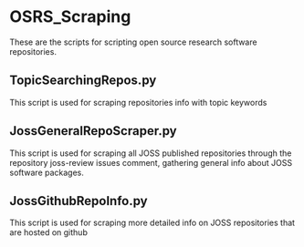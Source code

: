 # OSRS_Scraping
These are the scripts for scripting open source research software repositories.



## TopicSearchingRepos.py
This script is used for scraping repositories info with topic keywords

## JossGeneralRepoScraper.py
This script is used for scraping all JOSS published repositories through the repository joss-review issues comment, gathering general info about JOSS software packages.

## JossGithubRepoInfo.py
This script is used for scraping more detailed info on JOSS repositories that are hosted on github
